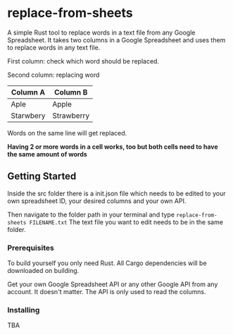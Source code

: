 # replace-from-sheets
A simple Rust tool to replace words in a text file from any Google Spreadsheet.
It takes two columns in a Google Spreadsheet and uses them to replace words in any text file.

First column: check which word should be replaced.

Second column: replacing word

| Column A  | Column B |
| ------------- | ------------- |
| Aple  | Apple  |
| Starwbery  | Strawberry  |

Words on the same line will get replaced.

**Having 2 or more words in a cell works, too but both cells need to have the same amount of words**

## Getting Started

Inside the src folder there is a init.json file which needs to be edited to your own spreadsheet ID, your desired columns and your own API.

Then navigate to the folder path in your terminal and type ```replace-from-sheets FILENAME.txt```
The text file you want to edit needs to be in the same folder.

### Prerequisites

To build yourself you only need Rust. All Cargo dependencies will be downloaded on building.

Get your own Google Spreadsheet API or any other Google API from any account. It doesn't matter. The API is only used to read the columns.

### Installing

TBA
